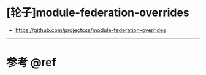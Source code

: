 # [轮子]module-federation-overrides

- https://github.com/projectcss/module-federation-overrides

---

# 参考 @ref